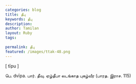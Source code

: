 ```yaml
---
categories: blog
title: தீபு
keywords: தீபு
description: 
author: Tamilan
layout: Ruby
tags: 
 
permalink: தீபு
featured: /images/ttak-48.png
---
```

  
[ tīpu ]  
  
பெ. dvīpa. பார். தீவு. ஏழ்தீபா லடங்காத புகழ்வீர (பாரத. இராச. 115)